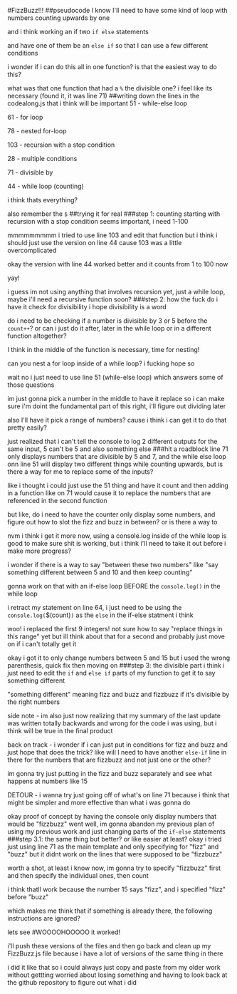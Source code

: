 #FizzBuzz!!!
##pseudocode
I know I'll need to have some kind of loop with numbers counting upwards by one

and i think working an if two `if else` statements 

and have one of them be an `else if` so that I can use a few different conditions

i wonder if i can do this all in one function? is that the easiest way to do this?

what was that one function that had a `%` the divisible one? i feel like its necessary (found it, it was line 71)
##writing down the lines  in the codealong.js that i think will be important
51 - while-else loop

61 - for loop

78 - nested for-loop

103 - recursion with a stop condition

28 - multiple conditions

71 - divisible by

44 - while loop (counting)

i think thats everything?

also remember the `$`
##trying it for real
###step 1: counting
starting with recursion with a stop condition seems important, i need 1-100

mmmmmmmmm i tried to use line 103 and edit that function but i think i should just use the version on line 44 cause 103 was a little overcomplicated

okay the version with line 44 worked better and it counts from 1 to 100 now

yay!

i guess im not using anything that involves recursion yet, just a while loop, maybe i'll need a recursive function soon?
###step 2: how the fuck do i have it check for divisibility
i hope divisibility is a word

do i need to be checking if a number is divisible by 3 or 5 before the `count++`? or can i just do it after, later in the while loop or in a different function altogether?

I think in the middle of the function is necessary, time for nesting!

can you nest a for loop inside of a while loop? i fucking hope so

wait no i just need to use line 51 (while-else loop) which answers some of those questions

im just gonna pick a number in the middle to have it replace so i can make sure i'm doint the fundamental part of this right, i'll figure out dividing later

also I'll have it pick a range of numbers? cause i think i can get it to do that pretty easily?

just realized that i can't tell the console to log 2 different outputs for the same input, 5 can't be 5 and also something else
###hit a roadblock
line 71 only displays numbers that are divisible by 5 and 7, and the while else loop onn line 51 will display two different things while counting upwards, but is there a way for me to replace some of the inputs?

like i thought i could just use the 51 thing and have it count and then adding in a function like on 71 would cause it to replace the numbers that are referenced in the second function

but like, do i need to have the counter only display some numbers, and figure out how to slot the fizz and buzz in between? or is there a way to 

nvm i think i get it more now, using a console.log inside of the while loop is good to make sure shit is working, but i think i'll need to take it out before i make more progress?

i wonder if there is a way to say "between these two numbers" like "say something different between 5 and 10 and then keep counting"

gonna work on that with an if-else loop BEFORE the `console.log()` in the while loop

i retract my statement on line 64, i just need to be using the `console.log(`$(count)`)` as the `else` in the if-else statment i think

woo! i replaced the first 9 integers! not sure how to say "replace things in this range" yet but ill think about that for a second and probably just move on if i can't totally get it

okay i got it to only change numbers between 5 and 15 but i used the wrong parenthesis, quick fix then moving on
###step 3: the divisible part
i think i just need to edit the `if` and `else if` parts of my function to get it to say something different 

"something different" meaning fizz and buzz and fizzbuzz if it's divisible by the right numbers

side note - im also just now realizing that my summary of the last update was written totally backwards and wrong for the code i was using, but i think will be true in the final product

back on track - i wonder if i can just put in conditions for fizz and buzz and just hope that does the trick? like will I need to have another `else-if` line in there for the numbers that are fizzbuzz and not just one or the other?

im gonna try just putting in the fizz and buzz separately and see what happens at numbers like 15

DETOUR - i wanna try just going off of what's on line 71 because i think that might be simpler and more effective than what i was gonna do

okay proof of concept by having the console only display numbers that would be "fizzbuzz" went well, im gonna abandon my previous plan of using my previous work and just changing parts of the `if-else` statements
###step 3.1: the same thing but better? or like easier at least?
okay i tried just using line 71 as the main template and only specifying for "fizz" and "buzz" but it didnt work on the lines that were supposed to be "fizzbuzz"

worth a shot, at least i know now, im gonna try to specify "fizzbuzz" first and then specify the individual ones, then count

i think thatll work because the number 15 says "fizz", and i specified "fizz" before "buzz"

which makes me think that if something is already there, the following instructions are ignored?

lets see
#WOOOOHOOOOO
it worked!

i'll push these versions of the files and then go back and clean up my FizzBuzz.js file because i have a lot of versions of the same thing in there

i did it like that so i could always just copy and paste from my older work without gettting worried about losing something and having to look back at the github repository to figure out what i did